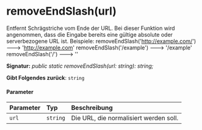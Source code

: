 # <a name="removeendslashurl"></a>removeEndSlash(url)




Entfernt Schrägstriche vom Ende der URL. Bei dieser Funktion wird angenommen, dass die Eingabe bereits eine gültige absolute oder serverbezogene URL ist. Beispiele: removeEndSlash('http://example.com/') ---> 'http://example.com' removeEndSlash('/example') ---> '/example' removeEndSlash('/') ---> ''

**Signatur:** _public static removeEndSlash(url: string): string;_

**Gibt Folgendes zurück**: `string`





#### <a name="parameters"></a>Parameter


| Parameter    | Typ    | Beschreibung |
|:-------------|:---------------|:------------|
| `url`    | `string` | Die URL, die normalisiert werden soll. |


